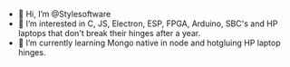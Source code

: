 - 👋 Hi, I’m @Stylesoftware
- 👀 I’m interested in C, JS, Electron, ESP, FPGA, Arduino, SBC's and HP laptops that don't break their hinges after a year.
- 🌱 I’m currently learning Mongo native in node and hotgluing HP laptop hinges.
